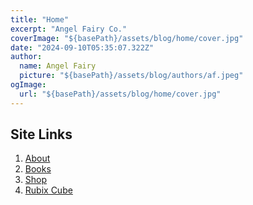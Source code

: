 ```yaml
---
title: "Home"
excerpt: "Angel Fairy Co."
coverImage: "${basePath}/assets/blog/home/cover.jpg"
date: "2024-09-10T05:35:07.322Z"
author:
  name: Angel Fairy
  picture: "${basePath}/assets/blog/authors/af.jpeg"
ogImage:
  url: "${basePath}/assets/blog/home/cover.jpg"
---
```


## Site Links

1.  [About](${basePath}/posts/about)
2.  [Books](${basePath}/posts/books)
3.  [Shop](${basePath}/posts/shop)
4.  [Rubix Cube](${basePath}/posts/rubix-cube)

